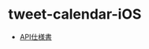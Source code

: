 # tweet-calendar-iOS

- [API仕様書](https://github.com/anti-checkshirt/tweet-calendar/wiki/API%E4%BB%95%E6%A7%98%E6%9B%B8)
